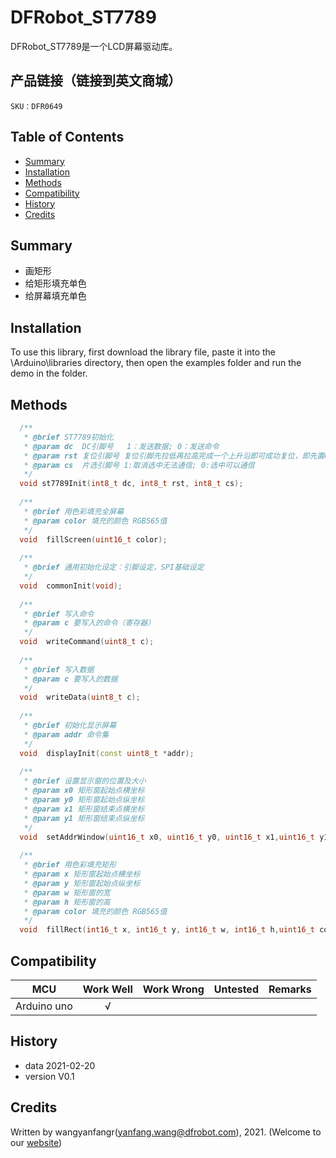 # DFRobot_ST7789
DFRobot_ST7789是一个LCD屏幕驱动库。

## 产品链接（链接到英文商城）
    SKU：DFR0649
   
## Table of Contents

* [Summary](#summary)
* [Installation](#installation)
* [Methods](#methods)
* [Compatibility](#compatibility)
* [History](#history)
* [Credits](#credits)

## Summary

- 画矩形
- 给矩形填充单色
- 给屏幕填充单色

## Installation

To use this library, first download the library file, paste it into the \Arduino\libraries directory, then open the examples folder and run the demo in the folder.

## Methods

```C++
  /**
   * @brief ST7789初始化
   * @param dc  DC引脚号   1：发送数据; 0：发送命令
   * @param rst 复位引脚号 复位引脚先拉低再拉高完成一个上升沿即可成功复位，即先置0再置1
   * @param cs  片选引脚号 1:取消选中无法通信; 0:选中可以通信
   */
  void st7789Init(int8_t dc, int8_t rst, int8_t cs);
  
  /**
   * @brief 用色彩填充全屏幕
   * @param color 填充的颜色 RGB565值
   */
  void  fillScreen(uint16_t color);
  
  /**
   * @brief 通用初始化设定：引脚设定，SPI基础设定
   */
  void  commonInit(void);
  
  /**
   * @brief 写入命令
   * @param c 要写入的命令（寄存器）
   */
  void  writeCommand(uint8_t c);
  
  /**
   * @brief 写入数据
   * @param c 要写入的数据
   */
  void  writeData(uint8_t c);
  
  /**
   * @brief 初始化显示屏幕
   * @param addr 命令集
   */
  void  displayInit(const uint8_t *addr);
  
  /**
   * @brief 设置显示窗的位置及大小
   * @param x0 矩形窗起始点横坐标
   * @param y0 矩形窗起始点纵坐标
   * @param x1 矩形窗结束点横坐标
   * @param y1 矩形窗结束点纵坐标
   */
  void  setAddrWindow(uint16_t x0, uint16_t y0, uint16_t x1,uint16_t y1);
  
  /**
   * @brief 用色彩填充矩形
   * @param x 矩形窗起始点横坐标
   * @param y 矩形窗起始点纵坐标
   * @param w 矩形窗的宽
   * @param h 矩形窗的高
   * @param color 填充的颜色 RGB565值
   */
  void  fillRect(int16_t x, int16_t y, int16_t w, int16_t h,uint16_t color);
```

## Compatibility

MCU                | Work Well    | Work Wrong   | Untested    | Remarks
------------------ | :----------: | :----------: | :---------: | -----
Arduino uno        |      √       |              |             | 



## History

- data 2021-02-20
- version V0.1


## Credits

Written by wangyanfangr(yanfang.wang@dfrobot.com), 2021. (Welcome to our [website](https://www.dfrobot.com/))
